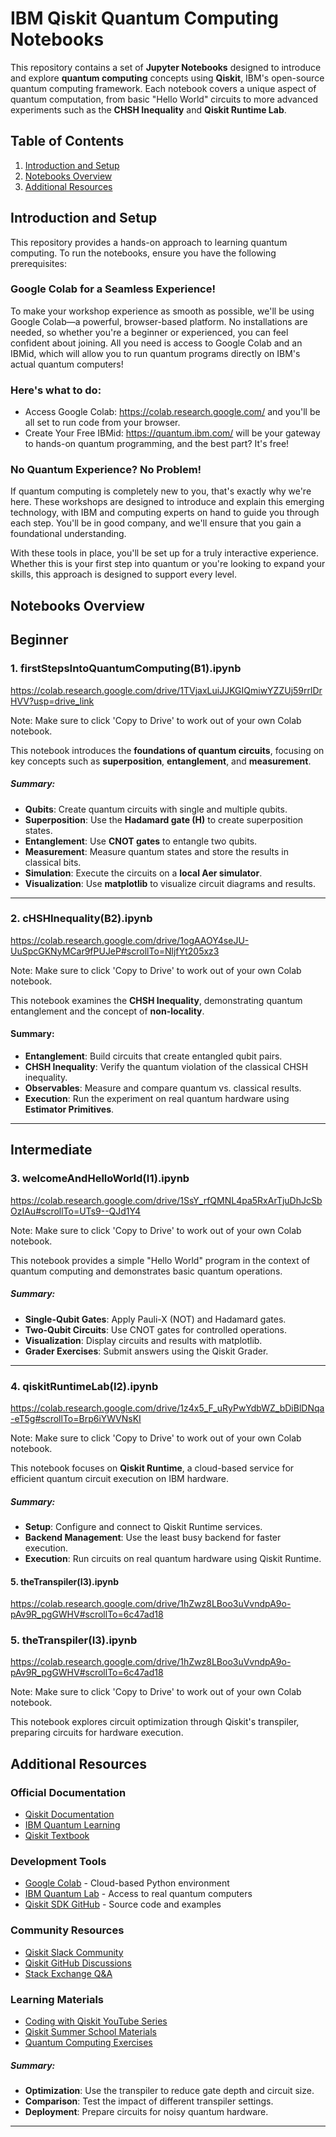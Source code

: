 # **IBM Qiskit Quantum Computing Notebooks**

This repository contains a set of **Jupyter Notebooks** designed to introduce and explore **quantum computing** concepts using **Qiskit**, IBM's open-source quantum computing framework. Each notebook covers a unique aspect of quantum computation, from basic "Hello World" circuits to more advanced experiments such as the **CHSH Inequality** and **Qiskit Runtime Lab**.

## **Table of Contents**
1. [Introduction and Setup](#introduction-and-setup)
2. [Notebooks Overview](#notebooks-overview)
3. [Additional Resources](#additional-resources)

## **Introduction and Setup**

This repository provides a hands-on approach to learning quantum computing. To run the notebooks, ensure you have the following prerequisites:

### **Google Colab for a Seamless Experience!**

To make your workshop experience as smooth as possible, we'll be using Google Colab—a powerful, browser-based platform. No installations are needed, so whether you're a beginner or experienced, you can feel confident about joining. All you need is access to Google Colab and an IBMid, which will allow you to run quantum programs directly on IBM's actual quantum computers!

### **Here's what to do:**
- Access Google Colab: https://colab.research.google.com/ and you'll be all set to run code from your browser.
- Create Your Free IBMid: https://quantum.ibm.com/ will be your gateway to hands-on quantum programming, and the best part? It's free!

### **No Quantum Experience? No Problem!**

If quantum computing is completely new to you, that's exactly why we're here. These workshops are designed to introduce and explain this emerging technology, with IBM and computing experts on hand to guide you through each step. You'll be in good company, and we'll ensure that you gain a foundational understanding.

With these tools in place, you'll be set up for a truly interactive experience. Whether this is your first step into quantum or you're looking to expand your skills, this approach is designed to support every level.

## **Notebooks Overview**

## Beginner

### 1. **firstStepsIntoQuantumComputing(B1).ipynb** 
https://colab.research.google.com/drive/1TVjaxLuiJJKGIQmiwYZZUj59rrlDrHVV?usp=drive_link

Note: Make sure to click 'Copy to Drive' to work out of your own Colab notebook.

This notebook introduces the **foundations of quantum circuits**, focusing on key concepts such as **superposition**, **entanglement**, and **measurement**.

##### **Summary:**
- **Qubits**: Create quantum circuits with single and multiple qubits.
- **Superposition**: Use the **Hadamard gate (H)** to create superposition states.
- **Entanglement**: Use **CNOT gates** to entangle two qubits.
- **Measurement**: Measure quantum states and store the results in classical bits.
- **Simulation**: Execute the circuits on a **local Aer simulator**.
- **Visualization**: Use **matplotlib** to visualize circuit diagrams and results.

---

### 2. **cHSHInequality(B2).ipynb**
https://colab.research.google.com/drive/1ogAAOY4seJU-UuSpcGKNyMCar9fPUJeP#scrollTo=NljfYt205xz3

Note: Make sure to click 'Copy to Drive' to work out of your own Colab notebook.

This notebook examines the **CHSH Inequality**, demonstrating quantum entanglement and the concept of **non-locality**.

#### **Summary:**
- **Entanglement**: Build circuits that create entangled qubit pairs.
- **CHSH Inequality**: Verify the quantum violation of the classical CHSH inequality.
- **Observables**: Measure and compare quantum vs. classical results.
- **Execution**: Run the experiment on real quantum hardware using **Estimator Primitives**.

---

## Intermediate

### 3. **welcomeAndHelloWorld(I1).ipynb**
https://colab.research.google.com/drive/1SsY_rfQMNL4pa5RxArTjuDhJcSbOzIAu#scrollTo=UTs9--QJd1Y4

Note: Make sure to click 'Copy to Drive' to work out of your own Colab notebook.

This notebook provides a simple "Hello World" program in the context of quantum computing and demonstrates basic quantum operations.

##### **Summary:**
- **Single-Qubit Gates**: Apply Pauli-X (NOT) and Hadamard gates.
- **Two-Qubit Circuits**: Use CNOT gates for controlled operations.
- **Visualization**: Display circuits and results with matplotlib.
- **Grader Exercises**: Submit answers using the Qiskit Grader.

---

### 4. **qiskitRuntimeLab(I2).ipynb**
https://colab.research.google.com/drive/1z4x5_F_uRyPwYdbWZ_bDiBlDNqa-eT5g#scrollTo=Brp6iYWVNsKI

Note: Make sure to click 'Copy to Drive' to work out of your own Colab notebook.

This notebook focuses on **Qiskit Runtime**, a cloud-based service for efficient quantum circuit execution on IBM hardware.

##### **Summary:**
- **Setup**: Configure and connect to Qiskit Runtime services.
- **Backend Management**: Use the least busy backend for faster execution.
- **Execution**: Run circuits on real quantum hardware using Qiskit Runtime.

#### 5. **theTranspiler(I3).ipynb**
https://colab.research.google.com/drive/1hZwz8LBoo3uVvndpA9o-pAv9R_pgGWHV#scrollTo=6c47ad18

### 5. **theTranspiler(I3).ipynb**
https://colab.research.google.com/drive/1hZwz8LBoo3uVvndpA9o-pAv9R_pgGWHV#scrollTo=6c47ad18

Note: Make sure to click 'Copy to Drive' to work out of your own Colab notebook.

This notebook explores circuit optimization through Qiskit's transpiler, preparing circuits for hardware execution.

## **Additional Resources**

### **Official Documentation**
- [Qiskit Documentation](https://qiskit.org/documentation/)
- [IBM Quantum Learning](https://learning.quantum.ibm.com/)
- [Qiskit Textbook](https://qiskit.org/textbook/preface.html)

### **Development Tools**
- [Google Colab](https://colab.research.google.com/) - Cloud-based Python environment
- [IBM Quantum Lab](https://quantum-computing.ibm.com/) - Access to real quantum computers
- [Qiskit SDK GitHub](https://github.com/Qiskit/qiskit) - Source code and examples

### **Community Resources**
- [Qiskit Slack Community](https://qisk.it/join-slack)
- [Qiskit GitHub Discussions](https://github.com/Qiskit/qiskit/discussions)
- [Stack Exchange Q&A](https://quantumcomputing.stackexchange.com/questions/tagged/qiskit)

### **Learning Materials**
- [Coding with Qiskit YouTube Series](https://www.youtube.com/playlist?list=PLOFEBzvs-Vvp2xg9-POLJhQwtVktlYGbY)
- [Qiskit Summer School Materials](https://qiskit.org/events/summer-school/)
- [Quantum Computing Exercises](https://quantum-computing.ibm.com/lab/docs/iql/first-circuit)

##### **Summary:**
- **Optimization**: Use the transpiler to reduce gate depth and circuit size.
- **Comparison**: Test the impact of different transpiler settings.
- **Deployment**: Prepare circuits for noisy quantum hardware.

---

